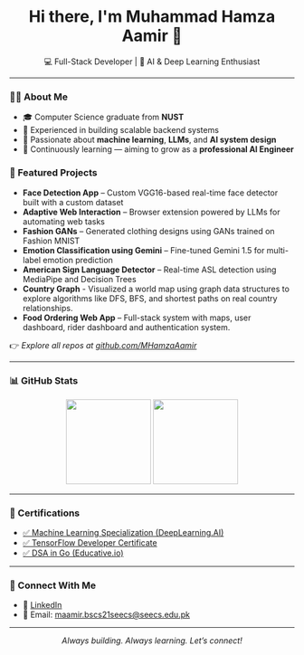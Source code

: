 <h1 align="center">Hi there, I'm Muhammad Hamza Aamir 👋</h1>

<p align="center">
  💻 Full-Stack Developer | 🤖 AI & Deep Learning Enthusiast
</p>

---

### 👨‍💻 About Me

- 🎓 Computer Science graduate from **NUST**
- 🔧 Experienced in building scalable backend systems
- 🤖 Passionate about **machine learning**, **LLMs**, and **AI system design**
- 🧠 Continuously learning — aiming to grow as a **professional AI Engineer**

### 📂 Featured Projects

<!-- You can later fill in the links and summaries -->

- **Face Detection App** – Custom VGG16-based real-time face detector built with a custom dataset 
- **Adaptive Web Interaction** – Browser extension powered by LLMs for automating web tasks  
- **Fashion GANs** – Generated clothing designs using GANs trained on Fashion MNIST  
- **Emotion Classification using Gemini** – Fine-tuned Gemini 1.5 for multi-label emotion prediction  
- **American Sign Language Detector** – Real-time ASL detection using MediaPipe and Decision Trees  
- **Country Graph** - Visualized a world map using graph data structures to explore algorithms like DFS, BFS, and shortest paths on real country relationships.
- **Food Ordering Web App** – Full-stack system with maps, user dashboard, rider dashboard and authentication system.

👉 *Explore all repos at [github.com/MHamzaAamir](https://github.com/MHamzaAamir?tab=repositories)*

---

### 📊 GitHub Stats

<p align="center">
  <img src="https://github-readme-stats.vercel.app/api?username=MHamzaAamir&show_icons=true&theme=tokyonight" height="150" />
  <img src="https://github-readme-stats.vercel.app/api/top-langs/?username=MHamzaAamir&layout=compact&theme=tokyonight" height="150" />
</p>

---

### 📜 Certifications

- [✅ Machine Learning Specialization (DeepLearning.AI)](https://www.coursera.org/account/accomplishments/specialization/H5106SNX36Y6)
- [✅ TensorFlow Developer Certificate](https://coursera.org/share/438b9d58b66c33aca494ed219b90406d)
- [✅ DSA in Go (Educative.io)](https://www.educative.io/verify-certificate/VmBEWXTX02xBz4PNytEOqLWlnk3DCr)

---

### 🤝 Connect With Me

- 💼 [LinkedIn](https://linkedin.com/in/hamzaAamirDev)
- 📧 Email: maamir.bscs21seecs@seecs.edu.pk

---

<p align="center"><i>Always building. Always learning. Let’s connect!</i></p>
